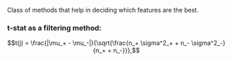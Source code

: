 Class of methods that help in deciding which features are the best.

### t-stat as a filtering method:
$$t(j) = \frac{|\mu_+ - \mu_-|}{\sqrt{\frac{n_+ \sigma^2_+ + n_- \sigma^2_-}{n_+ + n_-}}},$$
